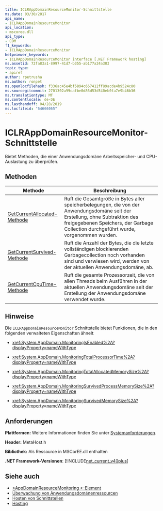 ```yaml
---
title: ICLRAppDomainResourceMonitor-Schnittstelle
ms.date: 03/30/2017
api_name:
- ICLRAppDomainResourceMonitor
api_location:
- mscoree.dll
api_type:
- COM
f1_keywords:
- ICLRAppDomainResourceMonitor
helpviewer_keywords:
- ICLRAppDomainResourceMonitor interface [.NET Framework hosting]
ms.assetid: 72fa83a1-8997-41d7-b355-ab177a24a303
topic_type:
- apiref
author: rpetrusha
ms.author: ronpet
ms.openlocfilehash: f336ac45e4bf5894c667412ff89acde4b9524c80
ms.sourcegitcommit: 2701302a99cafbe0d86d53d540eb0fa7e9b46b36
ms.translationtype: MT
ms.contentlocale: de-DE
ms.lasthandoff: 04/28/2019
ms.locfileid: "64666065"
---
```

# <a name="iclrappdomainresourcemonitor-interface"></a>ICLRAppDomainResourceMonitor-Schnittstelle
Bietet Methoden, die einer Anwendungsdomäne Arbeitsspeicher- und CPU-Auslastung zu überprüfen.  
  
## <a name="methods"></a>Methoden  
  
|Methode|Beschreibung|  
|------------|-----------------|  
|[GetCurrentAllocated-Methode](../../../../docs/framework/unmanaged-api/hosting/iclrappdomainresourcemonitor-getcurrentallocated-method.md)|Ruft die Gesamtgröße in Bytes aller speicherbelegungen, die von der Anwendungsdomäne seit der Erstellung, ohne Subtraktion des freigegebenen Speichers, der Garbage Collection durchgeführt wurde, vorgenommen wurden.|  
|[GetCurrentSurvived-Methode](../../../../docs/framework/unmanaged-api/hosting/iclrappdomainresourcemonitor-getcurrentsurvived-method.md)|Ruft die Anzahl der Bytes, die die letzte vollständigen blockierenden Garbagecollection noch vorhanden sind und verwiesen wird, werden von der aktuellen Anwendungsdomäne, ab.|  
|[GetCurrentCpuTime-Methode](../../../../docs/framework/unmanaged-api/hosting/iclrappdomainresourcemonitor-getcurrentcputime-method.md)|Ruft die gesamte Prozessorzeit, die von allen Threads beim Ausführen in der aktuellen Anwendungsdomäne seit der Erstellung der Anwendungsdomäne verwendet wurde.|  
  
## <a name="remarks"></a>Hinweise  
 Die `ICLRAppDomainResourceMonitor` Schnittstelle bietet Funktionen, die in den folgenden verwalteten Eigenschaften ähnelt:  
  
- <xref:System.AppDomain.MonitoringIsEnabled%2A?displayProperty=nameWithType>  
  
- <xref:System.AppDomain.MonitoringTotalProcessorTime%2A?displayProperty=nameWithType>  
  
- <xref:System.AppDomain.MonitoringTotalAllocatedMemorySize%2A?displayProperty=nameWithType>  
  
- <xref:System.AppDomain.MonitoringSurvivedProcessMemorySize%2A?displayProperty=nameWithType>  
  
- <xref:System.AppDomain.MonitoringSurvivedMemorySize%2A?displayProperty=nameWithType>  
  
## <a name="requirements"></a>Anforderungen  
 **Plattformen:** Weitere Informationen finden Sie unter [Systemanforderungen](../../../../docs/framework/get-started/system-requirements.md).  
  
 **Header:** MetaHost.h  
  
 **Bibliothek:** Als Ressource in MSCorEE.dll enthalten  
  
 **.NET Framework-Versionen:** [!INCLUDE[net_current_v40plus](../../../../includes/net-current-v40plus-md.md)]  
  
## <a name="see-also"></a>Siehe auch

- [\<AppDomainResourceMonitoring >-Element](../../../../docs/framework/configure-apps/file-schema/runtime/appdomainresourcemonitoring-element.md)
- [Überwachung von Anwendungsdomänenressourcen](../../../../docs/standard/garbage-collection/app-domain-resource-monitoring.md)
- [Hosten von Schnittstellen](../../../../docs/framework/unmanaged-api/hosting/hosting-interfaces.md)
- [Hosting](../../../../docs/framework/unmanaged-api/hosting/index.md)
